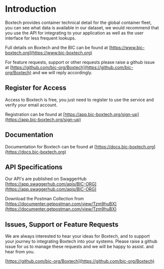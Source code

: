 # Introduction

Boxtech provides container technical detail for the global container fleet, you can see what data is available in our dataset, we would recommend that you use the API for integrating to your application as well as the user interface for less frequent lookups.

Full details on Boxtech and the BIC can be found at [https://www.bic-boxtech.org](https://www.bic-boxtech.org)

For feature requests, support or other requests please raise a github issue at [https://github.com/bic-org/Boxtech](https://github.com/bic-org/Boxtech) and we will reply accordingly.

## Register for Access

Access to Boxtech is free, you just need to register to use the service and verify your email account.

Registration can be found at [https://app.bic-boxtech.org/sign-up](https://app.bic-boxtech.org/sign-up)

## Documentation

Documentation for Boxtech can be found at [https://docs.bic-boxtech.org](https://docs.bic-boxtech.org)

## API Specifications

Our API's are published on SwaggerHub [https://app.swaggerhub.com/apis/BIC-ORG](https://app.swaggerhub.com/apis/BIC-ORG)

Download the Postman Collection from [https://documenter.getpostman.com/view/Tzm9huBX](https://documenter.getpostman.com/view/Tzm9huBX)

## Issues, Support or Feature Requests

We are always interested to hear your ideas for Boxtech, and to support your journey to integrating Boxtech into your systems. Please raise a github issue for us to manage these requests and we will be happy to assist. and hear from you.

[https://github.com/bic-org/Boxtech](https://github.com/bic-org/Boxtech)


